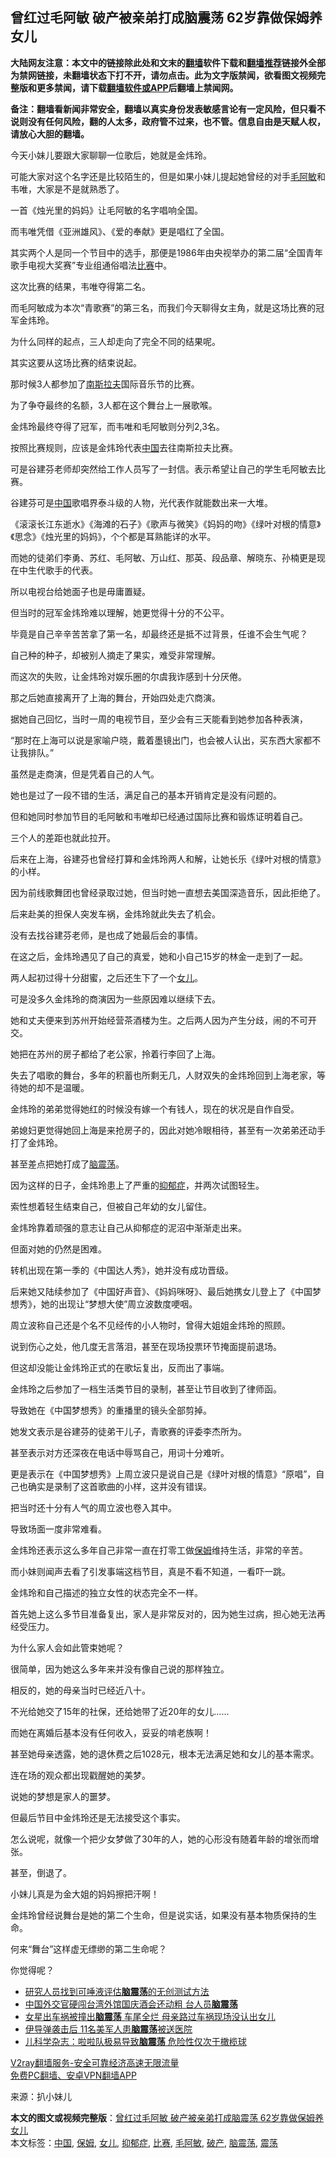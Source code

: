  <h2>曾红过毛阿敏 破产被亲弟打成脑震荡 62岁靠做保姆养女儿</h2> <p class="notice"><b>大陆网友注意：本文中的链接除此处和文末的<a href="https://github.com/bannedbook/fanqiang" >翻墙</a>软件下载和<a href="https://github.com/killgcd/justmysocks/blob/master/README.md">翻墙推荐</a>链接外全部为禁网链接，未翻墙状态下打不开，请勿点击。此为文字版禁闻，欲看图文视频完整版和更多禁闻，请下载<a href="https://github.com/bannedbook/fanqiang">翻墙软件或APP</a>后翻墙上禁闻网。</p><p>备注：翻墙看新闻非常安全，翻墙以真实身份发表敏感言论有一定风险，但只看不说则没有任何风险，翻的人太多，政府管不过来，也不管。信息自由是天赋人权，请放心大胆的翻墙。</b></p>  <div class="entry"> <p>今天小妹儿要跟大家聊聊一位歌后，她就是金炜玲。</p> <p></p> <p>可能大家对这个名字还是比较陌生的，但是如果小妹儿提起她曾经的对手<a href="https://www.bannedbook.org/bnews/tag/%e6%af%9b%e9%98%bf%e6%95%8f/" class="st_tag internal_tag" rel="tag" title="标签 毛阿敏 下的日志">毛阿敏</a>和韦唯，大家是不是就熟悉了。</p> <p></p> <p>一首《烛光里的妈妈》让毛阿敏的名字唱响全国。</p> <p></p> <p>而韦唯凭借《亚洲雄风》、《爱的奉献》更是唱红了全国。</p> <p></p> <p>其实两个人是同一个节目中的选手，那便是1986年由央视举办的第二届“全国青年歌手电视大奖赛”专业组通俗唱法<a href="https://www.bannedbook.org/bnews/tag/%E6%AF%94%E8%B5%9B/" class="st_tag internal_tag" rel="tag" title="标签 比赛 下的日志">比赛</a>中。</p> <p>这次比赛的结果，韦唯夺得第二名。</p> <p></p> <p>而毛阿敏成为本次“青歌赛”的第三名，而我们今天聊得女主角，就是这场比赛的冠军金炜玲。</p> <p></p> <p>为什么同样的起点，三人却走向了完全不同的结果呢。</p> <p>其实这要从这场比赛的结束说起。</p> <p>那时候3人都参加了<span class='wp_keywordlink'><a href="https://www.bannedbook.org/forum2/topic1341.html" title="南斯拉夫的实验 1948-1974" target="_blank">南斯拉夫</a></span>国际音乐节的比赛。</p> <p></p> <p>为了争夺最终的名额，3人都在这个舞台上一展歌喉。</p> <p></p> <p>金炜玲最终夺得了冠军，而韦唯和毛阿敏则分列2,3名。</p> <p>按照比赛规则，应该是金炜玲代表<span class='wp_keywordlink_affiliate'><a href="https://www.bannedbook.org/" title="中国" target="_blank">中国</a></span>去往南斯拉夫比赛。</p> <p></p> <p>可是谷建芬老师却突然给工作人员写了一封信。表示希望让自己的学生毛阿敏去比赛。</p> <p></p> <p>谷建芬可是<a href="https://www.bannedbook.org/bnews/tag/%E4%B8%AD%E5%9B%BD/" class="st_tag internal_tag" rel="tag" title="标签 中国 下的日志">中国</a>歌唱界泰斗级的人物，光代表作就能数出来一大堆。</p> <p>《滚滚长江东逝水》《海滩的石子》《歌声与微笑》《妈妈的吻》《绿叶对根的情意》《思念》《烛光里的妈妈》，个个都是耳熟能详的水平。</p> <p></p>  <p>而她的徒弟们李勇、苏红、毛阿敏、万山红、那英、段品章、解晓东、孙楠更是现在中生代歌手的代表。</p> <p></p> <p>所以电视台给她面子也是毋庸置疑。</p> <p>但当时的冠军金炜玲难以理解，她更觉得十分的不公平。</p> <p></p> <p>毕竟是自己辛辛苦苦拿了第一名，却最终还是抵不过背景，任谁不会生气呢？</p> <p>自己种的种子，却被别人摘走了果实，难受非常理解。</p> <p></p> <p>而这次的失败，让金炜玲对娱乐圈的尔虞我诈感到十分厌倦。</p> <p>那之后她直接离开了上海的舞台，开始四处走穴商演。</p> <p></p> <p>据她自己回忆，当时一周的电视节目，至少会有三天能看到她参加各种表演，</p> <p>“那时在上海可以说是家喻户晓，戴着墨镜出门，也会被人认出，买东西大家都不让我排队。”</p> <p></p> <p>虽然是走商演，但是凭着自己的人气。</p> <p>她也是过了一段不错的生活，满足自己的基本开销肯定是没有问题的。</p> <p>但和她同时参加节目的毛阿敏和韦唯却已经通过国际比赛和锻炼证明着自己。</p> <p></p> <p>三个人的差距也就此拉开。</p> <p>后来在上海，谷建芬也曾经打算和金炜玲两人和解，让她长乐《绿叶对根的情意》的小样。</p> <p>因为前线歌舞团也曾经录取过她，但当时她一直想去美国深造音乐，因此拒绝了。</p> <p></p> <p>后来赴美的担保人突发车祸，金炜玲就此失去了机会。</p> <p>没有去找谷建芬老师，是也成了她最后会的事情。</p> <p>在这之后，金炜玲遇见了自己的真爱，她和小自己15岁的林金一走到了一起。</p> <p></p> <p>两人起初过得十分甜蜜，之后还生下了一个<a href="https://www.bannedbook.org/bnews/tag/%e5%a5%b3%e5%84%bf/" class="st_tag internal_tag" rel="tag" title="标签 女儿 下的日志">女儿</a>。</p>  <p>可是没多久金炜玲的商演因为一些原因难以继续下去。</p> <p></p> <p>她和丈夫便来到苏州开始经营茶酒楼为生。之后两人因为产生分歧，闹的不可开交。</p> <p>她把在苏州的房子都给了老公家，拎着行李回了上海。</p> <p></p> <p>失去了唱歌的舞台，多年的积蓄也所剩无几，人财双失的金炜玲回到上海老家，等待她的却不是温暖。</p> <p>金炜玲的弟弟觉得她红的时候没有嫁一个有钱人，现在的状况是自作自受。</p> <p></p> <p>弟媳妇更觉得她回上海是来抢房子的，因此对她冷眼相待，甚至有一次弟弟还动手打了金炜玲。</p> <p>甚至差点把她打成了<a href="https://www.bannedbook.org/bnews/tag/%E8%84%91%E9%9C%87%E8%8D%A1/" class="st_tag internal_tag" rel="tag" title="标签 脑震荡 下的日志">脑震荡</a>。</p> <p>因为这样的日子，金炜玲患上了严重的<a href="https://www.bannedbook.org/bnews/tag/%e6%8a%91%e9%83%81%e7%97%87/" class="st_tag internal_tag" rel="tag" title="标签 抑郁症 下的日志">抑郁症</a>，并两次试图轻生。</p> <p></p> <p>索性想着轻生结束自己，但被自己年幼的女儿留住。</p> <p>金炜玲靠着顽强的意志让自己从抑郁症的泥沼中渐渐走出来。</p> <p></p> <p>但面对她的仍然是困难。</p> <p>转机出现在第一季的《中国达人秀》，她并没有成功晋级。</p> <p>后来她又陆续参加了《中国好声音》、《妈妈咪呀》、最后她携女儿登上了《中国梦想秀》，她的出现让“梦想大使”周立波数度哽咽。</p> <p></p> <p>周立波称自己还是个名不见经传的小人物时，曾得大姐姐金炜玲的照顾。</p> <p>说到伤心之处，他几度无言落泪，甚至在现场投票环节掩面提前退场。</p> <p>但这却没能让金炜玲正式的在歌坛复出，反而出了事端。</p> <p></p> <p>金炜玲之后参加了一档生活类节目的录制，甚至让节目收到了律师函。</p> <p>导致她在《中国梦想秀》的重播里的镜头全部剪掉。</p> <p>她发文表示是谷建芬的徒弟干儿子，青歌赛的评委李杰所为。</p> <p>甚至表示对方还深夜在电话中辱骂自己，用词十分难听。</p>  <p>更是表示在《中国梦想秀》上周立波只是说自己是《绿叶对根的情意》“原唱”，自己也确实是录制了这首歌曲的小样，这并没有错误。</p> <p>把当时还十分有人气的周立波也卷入其中。</p> <p>导致场面一度非常难看。</p> <p></p> <p>金炜玲还表示这么多年自己非常一直在打零工做<a href="https://www.bannedbook.org/bnews/tag/%e4%bf%9d%e5%a7%86/" class="st_tag internal_tag" rel="tag" title="标签 保姆 下的日志">保姆</a>维持生活，非常的辛苦。</p> <p>而小妹则闻声去看了引发事端这档节目，真是不看不知道，一看吓一跳。</p> <p>金炜玲和自己描述的独立女性的状态完全不一样。</p> <p>首先她上这么多节目准备复出，家人是非常反对的，因为她生过病，担心她无法再经受压力。</p> <p></p> <p>为什么家人会如此管束她呢？</p> <p>很简单，因为她这么多年来并没有像自己说的那样独立。</p> <p></p> <p>相反的，她的母亲当时已经近八十。</p> <p>不光给她交了15年的社保，还给她带了近20年的女儿&#8230;&#8230;</p> <p></p> <p>而她在离婚后基本没有任何收入，妥妥的啃老族啊！</p> <p>甚至她母亲透露，她的退休费之后1028元，根本无法满足她和女儿的基本需求。</p> <p>连在场的观众都出现戳醒她的美梦。</p> <p>说她的梦想是家人的噩梦。</p> <p>但最后节目中金炜玲还是无法接受这个事实。</p> <p></p> <p>怎么说呢，就像一个把少女梦做了30年的人，她的心形没有随着年龄的增张而增张。</p> <p>甚至，倒退了。</p> <p>小妹儿真是为金大姐的妈妈擦把汗啊！</p> <p></p> <p>金炜玲曾经说舞台是她的第二个生命，但是说实话，如果没有基本物质保持的生命。</p> <p>何来“舞台”这样虚无缥缈的第二生命呢？</p>  <p>你觉得呢？</p> <ul class='op-related-articles' title='相关阅读'> <li><a href='https://www.bannedbook.org/bnews/cnnews/20201111/1429123.html' target='_blank'>研究人员找到可唾液评估<b>脑震荡</b>的无创测试方法</a></li> <li><a href='https://www.bannedbook.org/bnews/headline/20201019/1416556.html' target='_blank'>中国外交官硬闯台湾外馆国庆酒会还动粗 台人员<b>脑震荡</b></a></li> <li><a href='https://www.bannedbook.org/bnews/yule/20200521/1331759.html' target='_blank'>女星出车祸被撞出<b>脑震荡</b> 车尾全烂 母亲路过车祸现场没认出女儿</a></li> <li><a href='https://www.bannedbook.org/bnews/worldnews/usa/20200118/1260775.html' target='_blank'>伊导弹袭击后 11名美军人患<b>脑震荡</b>被送医院</a></li> <li><a href='https://www.bannedbook.org/bnews/health/20191026/1213126.html' target='_blank'>儿科学杂志：啦啦队极易导致<b>脑震荡</b> 危险性仅次于橄榄球</a></li> </ul> <p class="texttj"> <a href="https://github.com/bannedbook/fanqiang/wiki/V2ray%E6%9C%BA%E5%9C%BA" target="_blank">V2ray翻墙服务-安全可靠经济高速无限流量</a><br/> <a href="https://github.com/bannedbook/fanqiang/wiki/%E7%A6%81%E9%97%BB%E7%BD%91%E5%AE%89%E5%8D%93%E7%BF%BB%E5%A2%99%E6%96%B0%E9%97%BBAPP" target="_blank">免费PC翻墙、安卓VPN翻墙APP</a></p><p> 来源：扒小妹儿 </p><a name='sharetosocial'></a>       <div><b>本文的图文或视频完整版</b>：<a href='https://www.bannedbook.org/bnews/yule/20201118/1432868.html'>曾红过毛阿敏 破产被亲弟打成脑震荡 62岁靠做保姆养女儿</a></div>  </div><!--END ENTRY--> <div class="postfooter"> <div>本文标签：<a href="https://www.bannedbook.org/bnews/tag/%E4%B8%AD%E5%9B%BD/" rel="tag">中国</a>, <a href="https://www.bannedbook.org/bnews/tag/%e4%bf%9d%e5%a7%86/" rel="tag">保姆</a>, <a href="https://www.bannedbook.org/bnews/tag/%e5%a5%b3%e5%84%bf/" rel="tag">女儿</a>, <a href="https://www.bannedbook.org/bnews/tag/%e6%8a%91%e9%83%81%e7%97%87/" rel="tag">抑郁症</a>, <a href="https://www.bannedbook.org/bnews/tag/%E6%AF%94%E8%B5%9B/" rel="tag">比赛</a>, <a href="https://www.bannedbook.org/bnews/tag/%e6%af%9b%e9%98%bf%e6%95%8f/" rel="tag">毛阿敏</a>, <a href="https://www.bannedbook.org/bnews/tag/%e7%a0%b4%e4%ba%a7/" rel="tag">破产</a>, <a href="https://www.bannedbook.org/bnews/tag/%E8%84%91%E9%9C%87%E8%8D%A1/" rel="tag">脑震荡</a>, <a href="https://www.bannedbook.org/bnews/tag/%E9%9C%87%E8%8D%A1/" rel="tag">震荡</a></div>  </div><!--END POSTFOOTER--> 